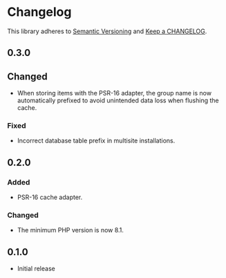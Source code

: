 # Changelog

This library adheres to [Semantic Versioning](https://semver.org/) and [Keep a CHANGELOG](https://keepachangelog.com/en/1.0.0/).

## 0.3.0

## Changed

- When storing items with the PSR-16 adapter, the group name is now automatically prefixed to avoid unintended data loss when flushing the cache.

### Fixed

- Incorrect database table prefix in multisite installations.

## 0.2.0

### Added

- PSR-16 cache adapter.

### Changed

- The minimum PHP version is now 8.1.

## 0.1.0

- Initial release
